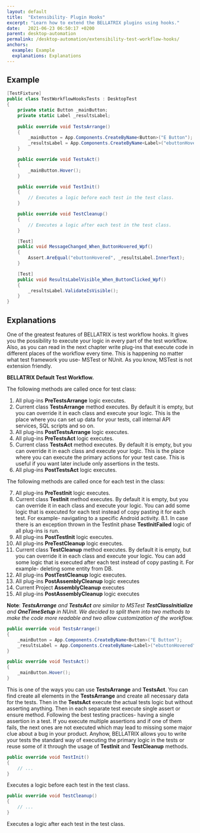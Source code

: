 ```yaml
---
layout: default
title:  "Extensibility- Plugin Hooks"
excerpt: "Learn how to extend the BELLATRIX plugins using hooks."
date:   2021-06-23 06:50:17 +0200
parent: desktop-automation
permalink: /desktop-automation/extensibility-test-workflow-hooks/
anchors:
  example: Example
  explanations: Explanations
---
```

Example
-------
```csharp
[TestFixture]
public class TestWorkflowHooksTests : DesktopTest
{
    private static Button _mainButton;
    private static Label _resultsLabel;
    
    public override void TestsArrange()
    {
        _mainButton = App.Components.CreateByName<Button>("E Button");
        _resultsLabel = App.Components.CreateByName<Label>("ebuttonHovered");
    }

    public override void TestsAct()
    {
        _mainButton.Hover();
    }

    public override void TestInit()
    {
        // Executes a logic before each test in the test class.
    }

    public override void TestCleanup()
    {
        // Executes a logic after each test in the test class.
    }

    [Test]
    public void MessageChanged_When_ButtonHovered_Wpf()
    {
        Assert.AreEqual("ebuttonHovered", _resultsLabel.InnerText);
    }

    [Test]
    public void ResultsLabelVisible_When_ButtonClicked_Wpf()
    {
        _resultsLabel.ValidateIsVisible();
    }
}
```

Explanations
------------
One of the greatest features of BELLATRIX is test workflow hooks. It gives you the possibility to execute your logic in every part of the test workflow. Also, as you can read in the next chapter write plug-ins that execute code in different places of the workflow every time. This is happening no matter what test framework you use- MSTest or NUnit. As you know, MSTest is not extension friendly.

**BELLATRIX Default Test Workflow.**

The following methods are called once for test class:

1. All plug-ins **PreTestsArrange** logic executes.
2. Current class **TestsArrange** method executes. By default it is empty, but you can override it in each class and execute your logic. This is the place where you can set up data for your tests, call internal API services, SQL scripts and so on.
3. All plug-ins **PostTestsArrange** logic executes.
4. All plug-ins **PreTestsAct** logic executes.
5. Current class **TestsAct** method executes. By default it is empty, but you can override it in each class and execute your logic. This is the place where you can execute the primary actions for your test case. This is useful if you want later include only assertions in the tests.
6. All plug-ins **PostTestsAct** logic executes.

The following methods are called once for each test in the class:

7. All plug-ins **PreTestInit** logic executes.
8. Current class **TestInit** method executes. By default it is empty, but you can override it in each class and execute your logic. You can add some logic that is executed for each test instead of copy pasting it for each test. For example- navigating to a specific Android activity.
8.1. In case there is an exception thrown in the TestInit phase **TestInitFailed** logic of all plug-ins is run.
9. All plug-ins **PostTestInit** logic executes.
10. All plug-ins **PreTestCleanup** logic executes.
11. Current class **TestCleanup** method executes. By default it is empty, but you can override it in each class and execute your logic.
You can add some logic that is executed after each test instead of copy pasting it. For example- deleting some entity from DB.
12. All plug-ins **PostTestCleanup** logic executes.
13. All plug-ins **PostAssemblyCleanup** logic executes
14. Current Project **AssemblyCleanup** executes
15. All plug-ins **PostAssemblyCleanup** logic executes

**Note**: ***TestsArrange** and **TestsAct** are similar to MSTest **TestClassInitialize** and **OneTimeSetup** in NUnit. We decided to split them into two methods to make the code more readable and two allow customization of the workflow.*

```csharp
public override void TestsArrange()
{
    _mainButton = App.Components.CreateByName<Button>("E Button");
    _resultsLabel = App.Components.CreateByName<Label>("ebuttonHovered");
}

public override void TestsAct()
{
    _mainButton.Hover();
}
```
This is one of the ways you can use **TestsArrange** and **TestsAct**. You can find create all elements in the **TestsArrange** and create all necessary data for the tests. Then in the **TestsAct** execute the actual tests logic but without asserting anything. Then in each separate test execute single assert or ensure method. Following the best testing practices- having a single assertion in a test. If you execute multiple assertions and if one of them fails, the next ones are not executed which may lead to missing some major clue about a bug in your product. Anyhow, BELLATRIX allows you to write your tests the standard way of executing the primary logic in the tests or reuse some of it through the usage of **TestInit** and **TestCleanup** methods.
```csharp
public override void TestInit()
{
    // ...
}
```
Executes a logic before each test in the test class.
```csharp
public override void TestCleanup()
{
    // ...
}
```
Executes a logic after each test in the test class.